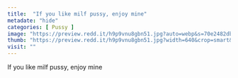 ```yaml
---
title:  "If you like milf pussy, enjoy mine"
metadate: "hide"
categories: [ Pussy ]
image: "https://preview.redd.it/h9p9vnu8gbn51.jpg?auto=webp&s=70e2482db4242c8a7b9a51d55f0f012f9bff68b1"
thumb: "https://preview.redd.it/h9p9vnu8gbn51.jpg?width=640&crop=smart&auto=webp&s=50a6b4560129089521e47ab3ff1b6a76dc6bd3e6"
visit: ""
---
```

If you like milf pussy, enjoy mine

